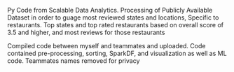 Py Code from Scalable Data Analytics.
Processing of Publicly Available Dataset in order to guage most reviewed states and locations, Specific to restaurants.
Top states and top rated restaurants based on overall score of 3.5 and higher, and most reviews for those restaurants

Compiled code between myself and teammates and uploaded. Code contained pre-processing, sorting, SparkDF, and visualization as well as ML code.
Teammates names removed for privacy
